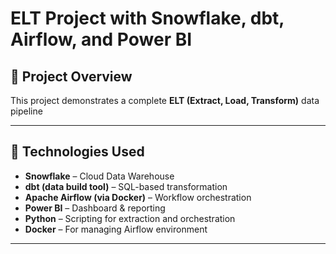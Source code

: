 # ELT Project with Snowflake, dbt, Airflow, and Power BI

## 📌 Project Overview

This project demonstrates a complete **ELT (Extract, Load, Transform)** data pipeline


---

## 🧰 Technologies Used

- **Snowflake** – Cloud Data Warehouse  
- **dbt (data build tool)** – SQL-based transformation  
- **Apache Airflow (via Docker)** – Workflow orchestration  
- **Power BI** – Dashboard & reporting  
- **Python** – Scripting for extraction and orchestration  
- **Docker** – For managing Airflow environment

---





